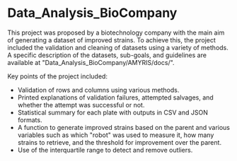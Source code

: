 # Data_Analysis_BioCompany

This project was proposed by a biotechnology company with the main aim of generating a dataset of improved strains. To achieve this, the project included the validation and cleaning of datasets using a variety of methods. A specific description of the datasets, sub-goals, and guidelines are available at "Data_Analysis_BioCompany/AMYRIS/docs/".

Key points of the project included:

- Validation of rows and columns using various methods.
- Printed explanations of validation failures, attempted salvages, and whether the attempt was successful or not.
- Statistical summary for each plate with outputs in CSV and JSON formats.
- A function to generate improved strains based on the parent and various variables such as which "robot" was used to measure it, how many strains to retrieve, and the threshold for improvement over the parent.
- Use of the interquartile range to detect and remove outliers.
